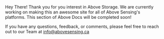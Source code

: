 Hey There! Thank you for you interest in Above Storage. We are currently working on making this an awesome site for all 
of Above Sensing's platforms. This section of Above Docs will be completed soon! 

If you have any questions, feedback, or comments, please feel free to reach out to our Team at [info@abovesensing.ca](mailto:info@abovesensing.ca)

